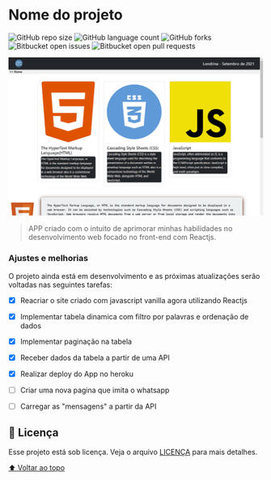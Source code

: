 # Nome do projeto

<!---Esses são exemplos. Veja https://shields.io para outras pessoas ou para personalizar este conjunto de escudos. Você pode querer incluir dependências, status do projeto e informações de licença aqui--->

![GitHub repo size](https://img.shields.io/github/repo-size/WillikinsM/hello-reactApp?style=for-the-badge)
![GitHub language count](https://img.shields.io/github/languages/count/WillikinsM/hello-reactApp?style=for-the-badge)
![GitHub forks](https://img.shields.io/github/forks/WillikinsM/hello-reactApp?style=for-the-badge)
![Bitbucket open issues](https://img.shields.io/bitbucket/issues/WillikinsM/hello-reactApp?style=for-the-badge)
![Bitbucket open pull requests](https://img.shields.io/bitbucket/pr-raw/WillikinsM/hello-reactApp?style=for-the-badge)

<img src="hello-react.png" alt="Hello React APP">

> APP criado com o intuito de aprimorar minhas habilidades no desenvolvimento web focado no front-end com Reactjs.
### Ajustes e melhorias

O projeto ainda está em desenvolvimento e as próximas atualizações serão voltadas nas seguintes tarefas:

- [x] Reacriar o site criado com javascript vanilla agora utilizando Reactjs 
- [x] Implementar tabela dinamica com filtro por palavras e ordenação de dados
- [x] Implementar paginação na tabela
- [x] Receber dados da tabela a partir de uma API
- [x] Realizar deploy do App no heroku
- [ ] Criar uma nova pagina que imita o whatsapp
- [ ] Carregar as "mensagens" a partir da API


## 📝 Licença

Esse projeto está sob licença. Veja o arquivo [LICENÇA](LICENSE.md) para mais detalhes.

[⬆ Voltar ao topo](#nome-do-projeto)<br>
